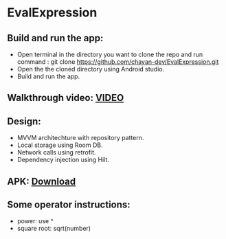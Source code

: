 # EvalExpression

## Build and run the app:
- Open terminal in the directory you want to clone the repo and run command : git clone https://github.com/chayan-dev/EvalExpression.git
- Open the the cloned directory using Android studio.
- Build and run the app.

## Walkthrough video:  [VIDEO](https://drive.google.com/file/d/1kzX0LmzIJUFkRLKiR5uQ5w7B2MgfCVRA/view?usp=sharing)

## Design:
- MVVM architechture with repository pattern.
- Local storage using Room DB.
- Network calls using retrofit.
- Dependency injection using Hilt.

## APK:  [Download](https://drive.google.com/file/d/1muximOyVHASTnWPt36QSj0V7BlbAl7qI/view?usp=sharing)

## Some operator instructions:
- power: use ^
- square root: sqrt(number)
